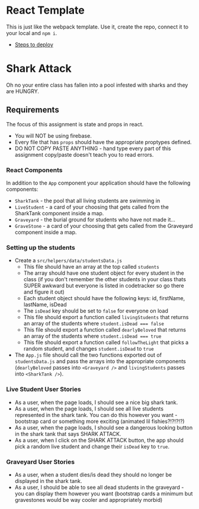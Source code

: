 # React Template

This is just like the webpack template. Use it, create the repo, connect it to your local and `npm i`.

- [Steps to deploy](https://github.com/nss-nightclass-projects/REACT-Deployment-Netlify)

# Shark Attack
Oh no your entire class has fallen into a pool infested with sharks and they are HUNGRY.

## Requirements
The focus of this assignment is state and props in react.
* You will NOT be using firebase.
* Every file that has `props` should have the appropriate proptypes defined.
* DO NOT COPY PASTE ANYTHING - hand type every part of this assignment copy/paste doesn't teach you to read errors.

### React Components
In addition to the `App` component your application should have the following components:
* `SharkTank` - the pool that all living students are swimming in
* `LiveStudent` - a card of your choosing that gets called from the SharkTank component inside a map.
* `Graveyard` - the burial ground for students who have not made it...
* `GraveStone` - a card of your choosing that gets called from the Graveyard component inside a map.


### Setting up the students
* Create a `src/helpers/data/studentsData.js`
  *  This file should have an array at the top called `students`
  * The array should have one student object for every student in the class (if you don't remember the other students in your class thats SUPER awkward but everyone is listed in codetracker so go there and figure it out)
  * Each student object should have the following keys: id, firstName, lastName, isDead
  * The `isDead` key should be set to `false` for everyone on load
  * This file should export a function called `livingStudents` that returns an array of the students where `student.isDead === false`
  * This file should export a function called `dearlyBeloved` that returns an array of the students where `student.isDead === true`
  * This file should export a function called `followTheLight` that picks a random student, and changes `student.isDead` to `true`
* The `App.js` file should call the two functions exported out of `studentsData.js` and pass the arrays into the appropriate components (`dearlyBeloved` passes into `<Graveyard />` and `livingStudents` passes into `<SharkTank />`).

### Live Student User Stories
* As a user, when the page loads, I should see a nice big shark tank.
* As a user, when the page loads, I should see all live students represented in the shark tank.  You can do this however you want - bootstrap card or something more exciting (animated lil fishies?!?!?!?)
* As a user, when the page loads, I should see a dangerous looking button in the shark tank that says SHARK ATTACK.
* As a user, when I click on the SHARK ATTACK button, the app should pick a random live student and change their `isDead` key to `true`.

### Graveyard User Stories
* As a user, when a student dies/is dead they should no longer be displayed in the shark tank.
* As a user, I should be able to see all dead students in the graveyard - you can display them however you want (bootstrap cards a minimum but gravestones would be way cooler and appropriately morbid)
